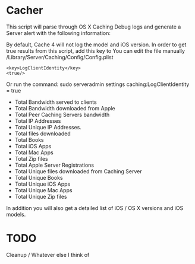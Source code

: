 # Cacher
This script will parse through OS X Caching Debug logs and generate a Server alert with the following information:

By default, Cache 4 will not log the model and iOS version. In order to get true results from this script, add this key to 
You can edit the file manually
/Library/Server/Caching/Config/Config.plist

	<key>LogClientIdentity</key>
	<true/>
Or run the command: sudo serveradmin settings caching:LogClientIdentity = true

- Total Bandwidth served to clients
- Total Bandwidth downloaded from Apple
- Total Peer Caching Servers bandwidth
- Total IP Addresses
- Total Unique IP Addresses.
- Total files downloaded
- Total Books
- Total iOS Apps
- Total Mac Apps
- Total Zip files
- Total Apple Server Registrations
- Total Unique files downloaded from Caching Server
- Total Unique Books
- Total Unique iOS Apps
- Total Unique Mac Apps
- Total Unique Zip files

In addition you will also get a detailed list of iOS / OS X versions and iOS models.

# TODO
Cleanup / Whatever else I think of
